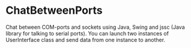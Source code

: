 # ChatBetweenPorts
Chat between COM-ports and sockets using Java, Swing and jssc (Java library for talking to serial ports). You can launch two instances of  UserInterface class and send data from one instance to another.
